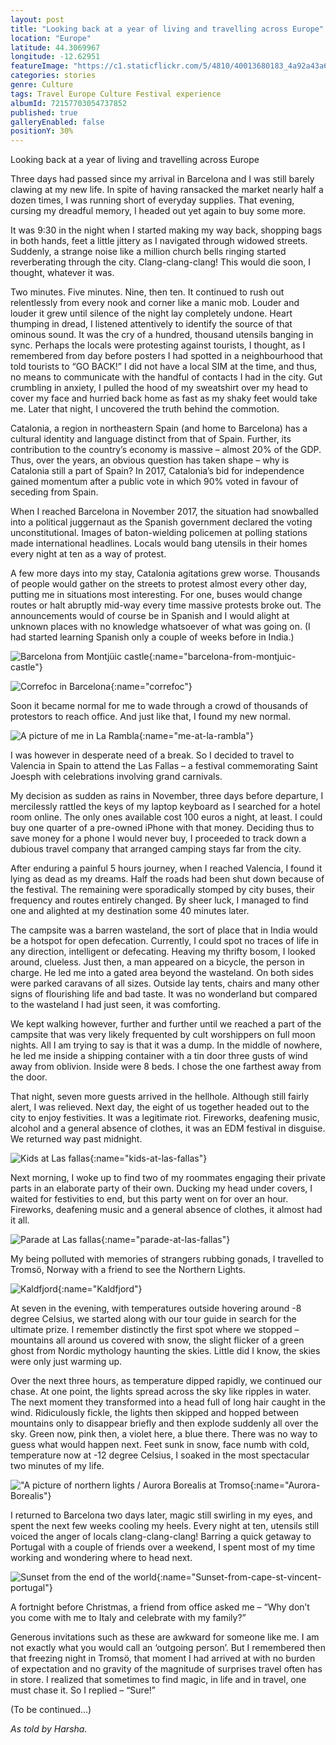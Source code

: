 ```yaml
---
layout: post
title: "Looking back at a year of living and travelling across Europe"
location: "Europe"
latitude: 44.3069967
longitude: -12.62951
featureImage: "https://c1.staticflickr.com/5/4810/40013680183_4a92a43a60_c.jpg"
categories: stories
genre: Culture
tags: Travel Europe Culture Festival experience
albumId: 72157703054737852
published: true
galleryEnabled: false
positionY: 30%
---
```


Looking back at a year of living and travelling across Europe

Three days had passed since my arrival in Barcelona and I was still barely clawing at my new life. In spite of having ransacked the market nearly half a dozen times, I was running short of everyday supplies. That evening, cursing my dreadful memory, I headed out yet again to buy some more. 

It was 9:30 in the night when I started making my way back, shopping bags in both hands, feet a little jittery as I navigated through widowed streets. Suddenly, a strange noise like a million church bells ringing started reverberating through the city. Clang-clang-clang! This would die soon, I thought, whatever it was.

Two minutes. Five minutes. Nine, then ten. It continued to rush out relentlessly from every nook and corner like a manic mob. Louder and louder it grew until silence of the night lay completely undone. Heart thumping in dread, I listened attentively to identify the source of that ominous sound. It was the cry of a hundred, thousand utensils banging in sync. Perhaps the locals were protesting against tourists, I thought, as I remembered from day before posters I had spotted in a neighbourhood that told tourists to “GO BACK!” I did not have a local SIM at the time, and thus, no means to communicate with the handful of contacts I had in the city. Gut crumbling in anxiety, I pulled the hood of my sweatshirt over my head to cover my face and hurried back home as fast as my shaky feet would take me. Later that night, I uncovered the truth behind the commotion.

Catalonia, a region in northeastern Spain (and home to Barcelona) has a cultural identity and language distinct from that of Spain. Further, its contribution to the country’s economy is massive – almost 20% of the GDP. Thus, over the years, an obvious question has taken shape – why is Catalonia still a part of Spain? In 2017, Catalonia’s bid for independence gained momentum after a public vote in which 90% voted in favour of seceding from Spain. 

When I reached Barcelona in November 2017, the situation had snowballed into a political juggernaut as the Spanish government declared the voting unconstitutional. Images of baton-wielding policemen at polling stations made international headlines. Locals would bang utensils in their homes every night at ten as a way of protest.

A few more days into my stay, Catalonia agitations grew worse. Thousands of people would gather on the streets to protest almost every other day, putting me in situations most interesting. For one, buses would change routes or halt abruptly mid-way every time massive protests broke out. The announcements would of course be in Spanish and I would alight at unknown places with no knowledge whatsoever of what was going on. (I had started learning Spanish only a couple of weeks before in India.) ⠀⠀

![Barcelona from Montjüic castle](){:name="barcelona-from-montjuic-castle"} 


![Correfoc in Barcelona](){:name="correfoc"} 

Soon it became normal for me to wade through a crowd of thousands of protestors to reach office. And just like that, I found my new normal. 

![A picture of me in La Rambla](){:name="me-at-la-rambla"}

I was however in desperate need of a break. So I decided to travel to Valencia in Spain to attend the Las Fallas – a festival commemorating Saint Joesph with celebrations involving grand carnivals. 

My decision as sudden as rains in November, three days before departure, I mercilessly rattled the keys of my laptop keyboard as I searched for a hotel room online. The only ones available cost 100 euros a night, at least. I could buy one quarter of a pre-owned iPhone with that money. Deciding thus to save money for a phone I would never buy, I proceeded to track down a dubious travel company that arranged camping stays far from the city. 

After enduring a painful 5 hours journey, when I reached Valencia, I found it lying as dead as my dreams. Half the roads had been shut down because of the festival. The remaining were sporadically stomped by city buses, their frequency and routes entirely changed. By sheer luck, I managed to find one and alighted at my destination some 40 minutes later. 

The campsite was a barren wasteland, the sort of place that in India would be a hotspot for open defecation. Currently, I could spot no traces of life in any direction, intelligent or defecating. Heaving my thrifty bosom, I looked around, clueless. Just then, a man appeared on a bicycle, the person in charge. He led me into a gated area beyond the wasteland. On both sides were parked caravans of all sizes. Outside lay tents, chairs and many other signs of flourishing life and bad taste. It was no wonderland but compared to the wasteland I had just seen, it was comforting.

We kept walking however, further and further until we reached a part of the campsite that was very likely frequented by cult worshippers on full moon nights. All I am trying to say is that it was a dump. In the middle of nowhere, he led me inside a shipping container with a tin door three gusts of wind away from oblivion. Inside were 8 beds. I chose the one farthest away from the door. 

That night, seven more guests arrived in the hellhole. Although still fairly alert, I was relieved. Next day, the eight of us together headed out to the city to enjoy festivities. It was a legitimate riot. Fireworks, deafening music, alcohol and a general absence of clothes, it was an EDM festival in disguise. We returned way past midnight. 

![Kids at Las fallas](){:name="kids-at-las-fallas"}

Next morning, I woke up to find two of my roommates engaging their private parts in an elaborate party of their own. Ducking my head under covers, I waited for festivities to end, but this party went on for over an hour. Fireworks, deafening music and a general absence of clothes, it almost had it all.

![Parade at Las fallas](){:name="parade-at-las-fallas"}

My being polluted with memories of strangers rubbing gonads, I travelled to Tromsö, Norway with a friend to see the Northern Lights.  

![Kaldfjord](){:name="Kaldfjord"}

At seven in the evening, with temperatures outside hovering around -8 degree Celsius, we started along with our tour guide in search for the ultimate prize. I remember distinctly the first spot where we stopped – mountains all around us covered with snow, the slight flicker of a green ghost from Nordic mythology haunting the skies. Little did I know, the skies were only just warming up. 

Over the next three hours, as temperature dipped rapidly, we continued our chase. At one point, the lights spread across the sky like ripples in water. The next moment they transformed into a head full of long hair caught in the wind. Ridiculously fickle, the lights then skipped and hopped between mountains only to disappear briefly and then explode suddenly all over the sky. Green now, pink then, a violet here, a blue there. There was no way to guess what would happen next. Feet sunk in snow, face numb with cold, temperature now at -12 degree Celsius, I soaked in the most spectacular two minutes of my life. 

!["A picture of northern lights / Aurora Borealis at Tromso](){:name="Aurora-Borealis"}

I returned to Barcelona two days later, magic still swirling in my eyes, and spent the next few weeks cooling my heels. Every night at ten, utensils still voiced the anger of locals clang-clang-clang! Barring a quick getaway to Portugal with a couple of friends over a weekend, I spent most of my time working and wondering where to head next.

![Sunset from the end of the world](){:name="Sunset-from-cape-st-vincent-portugal"}

A fortnight before Christmas, a friend from office asked me – “Why don’t you come with me to Italy and celebrate with my family?”

Generous invitations such as these are awkward for someone like me. I am not exactly what you would call an ‘outgoing person’. But I remembered then that freezing night in Tromsö, that moment I had arrived at with no burden of expectation and no gravity of the magnitude of surprises travel often has in store. I realized that sometimes to find magic, in life and in travel, one must chase it. So I replied – “Sure!”

(To be continued…)

_As told by Harsha._